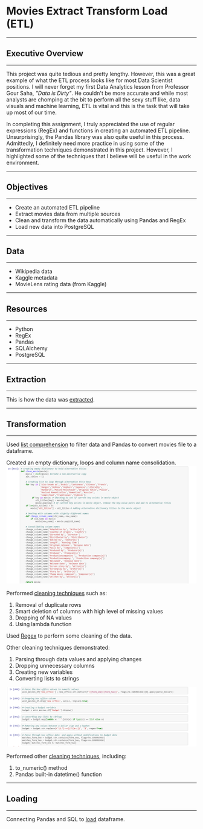 # Movies Extract Transform Load (ETL)

-------------------------
## Executive Overview ##
-------------------------
This project was quite tedious and pretty lengthy.  However, this was a great example of what the ETL
process looks like for most Data Scientist positions.  I will never forget my first Data Analytics lesson
from Professor Gour Saha, _"Data is Dirty"_.  He couldn't be more accurate and while most analysts are
chomping at the bit to perform all the sexy stuff like, data visuals and machine learning, ETL is vital 
and this is the task that will take up most of our time.

In completing this assignment, I truly appreciated the use of regular expressions (RegEx) and functions in 
creating an automated ETL pipeline.  Unsurprisingly, the Pandas library was also quite useful in this process.
Admittedly, I definitely need more practice in using some of the transformation techniques demonstrated in 
this project. However, I highlighted some of the techniques that I believe will be useful in the work 
environment.

-----------------
## Objectives ##
-----------------
* Create an automated ETL pipeline
* Extract movies data from multiple sources
* Clean and transform the data automatically using Pandas and RegEx
* Load new data into PostgreSQL

-----------
## Data ## 
-----------
* Wikipedia data
* Kaggle metadata
* MovieLens rating data (from Kaggle)

----------------
## Resources ##
----------------
* Python
* RegEx
* Pandas
* SQLAlchemy
* PostgreSQL

-----------------
## Extraction ##
-----------------
This is how the data was [extracted](https://github.com/GR8505/Movies-ETL/blob/master/Images/Extraction.png).

---------------------
## Transformation ##
---------------------
Used [list comprehension](https://github.com/GR8505/Movies-ETL/blob/master/Images/Transformation1.png) to filter data and  Pandas to convert movies file to a dataframe.

Created an empty dictionary, loops and column name consolidation.
<img src="https://github.com/GR8505/Movies-ETL/blob/master/Images/Transformation2.png" alt="drawing" width="800"/>

Performed [cleaning techniques](https://github.com/GR8505/Movies-ETL/blob/master/Images/Transformation3.png) such as:
1. Removal of duplicate rows
2. Smart deletion of columns with high level of missing values
3. Dropping of NA values
4. Using lambda function

Used [Regex](https://github.com/GR8505/Movies-ETL/blob/master/Images/Transformation4.png) to perform some cleaning of the data.

Other cleaning techniques demonstrated:
1) Parsing through data values and applying changes
2) Dropping unnecessary columns
3) Creating new variables
4) Converting lists to strings

<img src="https://github.com/GR8505/Movies-ETL/blob/master/Images/Transformation5.png" alt="drawing" width="800"/>

Performed other [cleaning techniques](https://github.com/GR8505/Movies-ETL/blob/master/Images/Transformation6.png), including:
1) to_numeric() method
2) Pandas built-in datetime() function

--------------
## Loading ##
--------------

Connecting Pandas and SQL to [load](https://github.com/GR8505/Movies-ETL/blob/master/Images/Load.png) dataframe.


